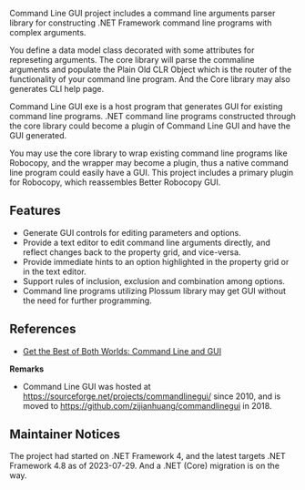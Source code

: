 Command Line GUI project includes a command line arguments parser library for constructing .NET Framework command line programs with complex arguments.

You define a data model class decorated with some attributes for represeting arguments. The core library will parse the commaline arguments and populate the Plain Old CLR Object which is the router of the functionality of your command line program. And the Core library may also generates CLI help page.

Command Line GUI exe is a host program that generates GUI for existing command line programs. .NET command line programs constructed through the core library could become a plugin of Command Line GUI and have the GUI generated.

You may use the core library to wrap existing command line programs like Robocopy, and the wrapper may become a plugin, thus a native command line program could easily have a GUI. This project includes a primary plugin for Robocopy, which reassembles Better Robocopy GUI.


## Features

* Generate GUI controls for editing parameters and options.
* Provide a text editor to edit command line arguments directly, and reflect changes back to the property grid, and vice-versa.
* Provide immediate hints to an option highlighted in the property grid or in the text editor.
* Support rules of inclusion, exclusion and combination among options.
* Command line programs utilizing Plossum library may get GUI without the need for further programming.

## References

* [Get the Best of Both Worlds: Command Line and GUI](https://www.codeproject.com/Articles/649950/Get-the-Best-of-Both-Worlds-Command-Line-and-GUI)




**Remarks**

* Command Line GUI was hosted at https://sourceforge.net/projects/commandlinegui/ since 2010, and is moved to https://github.com/zijianhuang/commandlinegui in 2018.


## Maintainer Notices
The project had started on .NET Framework 4, and the latest targets .NET Framework 4.8 as of 2023-07-29. And a .NET (Core) migration is on the way.



